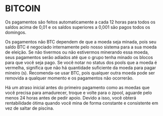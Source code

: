 # BITCOIN 

Os pagamentos são feitos automaticamente a cada 12 horas para todos os saldos acima de 0,01 e os saldos superiores a 0,001 são pagos todos os domingos.

Os pagamentos não BTC dependem de que a moeda seja minada, pois seu saldo BTC é negociado internamente pelo nosso sistema para a sua moeda de eleição. Se não tivermos ou não estivermos minerando essa moeda, seus pagamentos serão adiados até que o grupo tenha minado os blocos para que você seja pago. Se você notar no status dos pools que a moeda é vermelha, significa que não há quantidade suficiente da moeda para pagar mineiro (s). Recomenda-se usar BTC, pois qualquer outra moeda pode ser removida a qualquer momento e os pagamentos não ocorrerão.


Há um atraso inicial antes do primeiro pagamento como as moedas que você precisa para amadurecer, troque e volte para o zpool, aguarde pelo menos 24 horas antes de pedir apoio. Devido a isso, você obterá rentabilidade ótima quando você mina de forma constante e consistente em vez de saltar de piscina.
